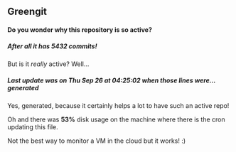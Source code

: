 ## Greengit

#### Do you wonder why this repository is so active?

##### After all it has 5432 commits!

But is it *really* active? Well...

##### Last update was on Thu Sep 26 at 04:25:02 when those lines were... generated

Yes, generated, because it certainly helps a lot to have such an active repo!

Oh and there was **53%** disk usage on the machine
where there is the cron updating this file.

Not the best way to monitor a VM in the cloud but it works! :)
